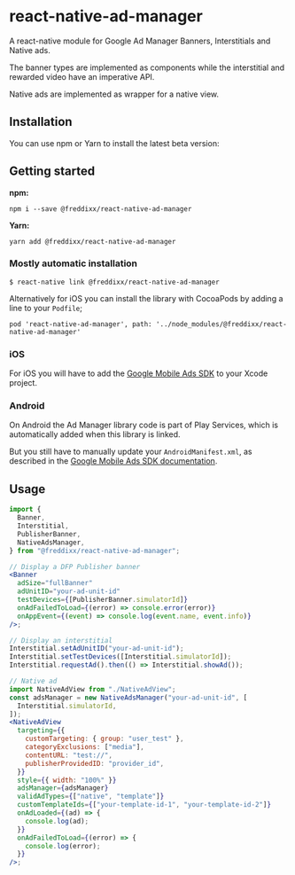 # react-native-ad-manager

A react-native module for Google Ad Manager Banners, Interstitials and Native ads.

The banner types are implemented as components while the interstitial and rewarded video have an imperative API.

Native ads are implemented as wrapper for a native view.

## Installation

You can use npm or Yarn to install the latest beta version:

## Getting started

**npm:**

    npm i --save @freddixx/react-native-ad-manager

**Yarn:**

    yarn add @freddixx/react-native-ad-manager

### Mostly automatic installation

`$ react-native link @freddixx/react-native-ad-manager`

Alternatively for iOS you can install the library with CocoaPods by adding a line to your `Podfile`;

    pod 'react-native-ad-manager', path: '../node_modules/@freddixx/react-native-ad-manager'

### iOS

For iOS you will have to add the [Google Mobile Ads SDK](https://developers.google.com/ad-manager/mobile-ads-sdk/ios/quick-start#import_the_mobile_ads_sdk) to your Xcode project.

### Android

On Android the Ad Manager library code is part of Play Services, which is automatically added when this library is linked.

But you still have to manually update your `AndroidManifest.xml`, as described in the [Google Mobile Ads SDK documentation](https://developers.google.com/ad-manager/mobile-ads-sdk/android/quick-start#import_the_mobile_ads_sdk).

## Usage

```jsx
import {
  Banner,
  Interstitial,
  PublisherBanner,
  NativeAdsManager,
} from "@freddixx/react-native-ad-manager";

// Display a DFP Publisher banner
<Banner
  adSize="fullBanner"
  adUnitID="your-ad-unit-id"
  testDevices={[PublisherBanner.simulatorId]}
  onAdFailedToLoad={(error) => console.error(error)}
  onAppEvent={(event) => console.log(event.name, event.info)}
/>;

// Display an interstitial
Interstitial.setAdUnitID("your-ad-unit-id");
Interstitial.setTestDevices([Interstitial.simulatorId]);
Interstitial.requestAd().then(() => Interstitial.showAd());

// Native ad
import NativeAdView from "./NativeAdView";
const adsManager = new NativeAdsManager("your-ad-unit-id", [
  Interstitial.simulatorId,
]);
<NativeAdView
  targeting={{
    customTargeting: { group: "user_test" },
    categoryExclusions: ["media"],
    contentURL: "test://",
    publisherProvidedID: "provider_id",
  }}
  style={{ width: "100%" }}
  adsManager={adsManager}
  validAdTypes={["native", "template"]}
  customTemplateIds={["your-template-id-1", "your-template-id-2"]}
  onAdLoaded={(ad) => {
    console.log(ad);
  }}
  onAdFailedToLoad={(error) => {
    console.log(error);
  }}
/>;
```
